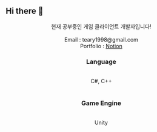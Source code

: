 ## Hi there 👋
<div align = "center">현재 공부중인 게임 클라이언트 개발자입니다!</div> &nbsp
<div align = "center"> Email : teary1998@gmail.com </div>
<div align = "center"> Portfolio : <a href="https://fern-cacao-08d.notion.site/1a68660622e580919f2bd678b658b34d?pvs=74" sytle="text-decoration:none;">Notion</a> </div>

<h3 align="center">Language</h3> &nbsp
<div align = "center">C#, C++</div> &nbsp

<h3 align = "center">Game Engine</h3> &nbsp
<div align = "center"> Unity </div> &nbsp

<h3 align = "center"> 

<!--
**snnose/snnose** is a ✨ _special_ ✨ repository because its `README.md` (this file) appears on your GitHub profile.

Here are some ideas to get you started:

- 🔭 I’m currently working on ...
- 🌱 I’m currently learning ...
- 👯 I’m looking to collaborate on ...
- 🤔 I’m looking for help with ...
- 💬 Ask me about ...
- 📫 How to reach me: ...
- 😄 Pronouns: ...
- ⚡ Fun fact: ...
-->
